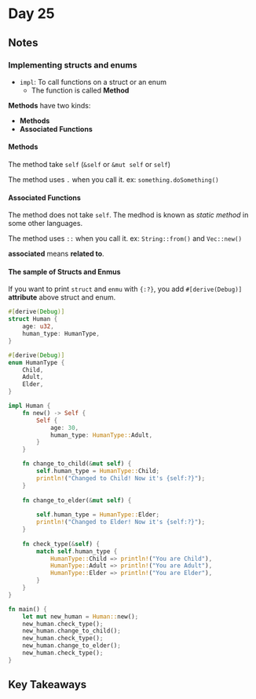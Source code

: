 # Day 25

## Notes

### Implementing structs and enums

- `impl`: To call functions on a struct or an enum
  - The function is called **Method**

**Methods** have two kinds:

- **Methods**
- **Associated Functions**

#### Methods

The method take `self` (`&self` or `&mut self` or `self`)

The method uses `.` when you call it.
ex: `something.doSomething()`

#### Associated Functions

The method does not take `self`.
The medhod is known as *static method* in some other languages.

The method uses `::` when you call it.
ex: `String::from()` and `Vec::new()`

**associated** means **related to**.

#### The sample of Structs and Enmus

If you want to print `struct` and `enmu` with `{:?}`, you add `#[derive(Debug)]` **attribute** above struct and enum.

```rust
#[derive(Debug)]
struct Human {
    age: u32,
    human_type: HumanType,
}

#[derive(Debug)]
enum HumanType {
    Child,
    Adult,
    Elder,
}

impl Human {
    fn new() -> Self {
        Self {
            age: 30,
            human_type: HumanType::Adult,
        }
    }

    fn change_to_child(&mut self) {
        self.human_type = HumanType::Child;
        println!("Changed to Child! Now it's {self:?}");
    }
 
    fn change_to_elder(&mut self) {
        
        self.human_type = HumanType::Elder;
        println!("Changed to Elder! Now it's {self:?}");
    }
 
    fn check_type(&self) {
        match self.human_type {
            HumanType::Child => println!("You are Child"),
            HumanType::Adult => println!("You are Adult"),
            HumanType::Elder => println!("You are Elder"),
        }
    }
}

fn main() {
    let mut new_human = Human::new();
    new_human.check_type();
    new_human.change_to_child();
    new_human.check_type();
    new_human.change_to_elder();
    new_human.check_type();
}
```

## Key Takeaways

